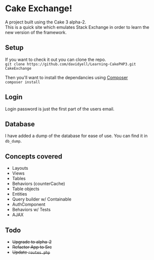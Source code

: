 # Cake Exchange!
A project built using the Cake 3 alpha-2.  
This is a quick site which emulates Stack Exchange in order to learn the new version of the framework.

## Setup
If you want to check it out you can clone the repo.  
`git clone https://github.com/davidyell/Learning-CakePHP3.git CakeExchange`  

Then you'll want to install the dependancies using [Composer](https://getcomposer.org/)  
`composer install`

## Login
Login password is just the first part of the users email.

## Database
I have added a dump of the database for ease of use. You can find it in `db_dump`.

## Concepts covered
* Layouts
* Views
* Tables
* Behaviors (counterCache)
* Table objects
* Entities
* Query builder w/ Containable
* AuthComponent
* Behaviors w/ Tests
* AJAX

## Todo
* ~~Upgrade to alpha-2~~  
 * ~~Refactor App to Src~~
 * ~~Update `routes.php`~~
